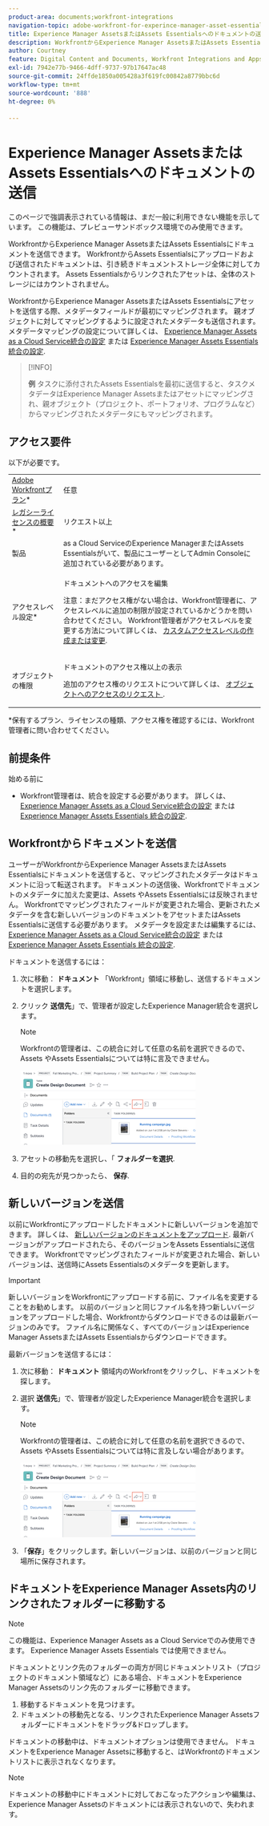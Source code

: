 ```yaml
---
product-area: documents;workfront-integrations
navigation-topic: adobe-workfront-for-experince-manager-asset-essentials
title: Experience Manager AssetsまたはAssets Essentialsへのドキュメントの送信
description: WorkfrontからExperience Manager AssetsまたはAssets Essentialsにドキュメントを送信できます。 WorkfrontからAssets Essentialsにアップロードおよび送信されたドキュメントは、引き続きドキュメントストレージ全体に対してカウントされます。 Assets Essentialsからリンクされたアセットは、全体のストレージにはカウントされません。
author: Courtney
feature: Digital Content and Documents, Workfront Integrations and Apps
exl-id: 7942e77b-9466-4dff-9737-97b17647ac48
source-git-commit: 24ffde1850a005428a3f619fc00842a8779bbc6d
workflow-type: tm+mt
source-wordcount: '888'
ht-degree: 0%

---
```


# Experience Manager AssetsまたはAssets Essentialsへのドキュメントの送信

<span class="preview">このページで強調表示されている情報は、まだ一般に利用できない機能を示しています。 この機能は、プレビューサンドボックス環境でのみ使用できます。</span>

WorkfrontからExperience Manager AssetsまたはAssets Essentialsにドキュメントを送信できます。 WorkfrontからAssets Essentialsにアップロードおよび送信されたドキュメントは、引き続きドキュメントストレージ全体に対してカウントされます。 Assets Essentialsからリンクされたアセットは、全体のストレージにはカウントされません。

WorkfrontからExperience Manager AssetsまたはAssets Essentialsにアセットを送信する際、メタデータフィールドが最初にマッピングされます。 親オブジェクトに対してマッピングするように設定されたメタデータも送信されます。 メタデータマッピングの設定について詳しくは、 [Experience Manager Assets as a Cloud Service統合の設定](/help/quicksilver/administration-and-setup/configure-integrations/configure-aacs-integration.md) または [Experience Manager Assets Essentials 統合の設定](/help/quicksilver/documents/adobe-workfront-for-experience-manager-assets-essentials/setup-asset-essentials.md).

>[!INFO]
>
>**例** タスクに添付されたAssets Essentialsを最初に送信すると、タスクメタデータはExperience Manager Assetsまたはアセットにマッピングされ、親オブジェクト（プロジェクト、ポートフォリオ、プログラムなど）からマッピングされたメタデータにもマッピングされます。

## アクセス要件

以下が必要です。

<table style="table-layout:auto"> 
 <col> 
 <col> 
 <tbody> 
  <tr> 
   <td role="rowheader"><a href="https://www.workfront.com/plans" target="_blank">Adobe Workfrontプラン</a>*</td> 
   <td> <p> 任意</p> </td> 
  </tr> 
  <tr> 
   <td role="rowheader"><a href="../../administration-and-setup/add-users/access-levels-and-object-permissions/wf-licenses.md" class="MCXref xref">レガシーライセンスの概要</a>*</td> 
   <td> <p>リクエスト以上</p> </td> 
  </tr> 
  <tr> 
   <td role="rowheader">製品</td> 
   <td>as a Cloud ServiceのExperience ManagerまたはAssets Essentialsがいて、製品にユーザーとしてAdmin Consoleに追加されている必要があります。
</td> 
  </tr> 
  <tr> 
   <td role="rowheader">アクセスレベル設定*</td> 
   <td> <p>ドキュメントへのアクセスを編集</p> <p>注意：まだアクセス権がない場合は、Workfront管理者に、アクセスレベルに追加の制限が設定されているかどうかを問い合わせてください。 Workfront管理者がアクセスレベルを変更する方法について詳しくは、 <a href="../../administration-and-setup/add-users/configure-and-grant-access/create-modify-access-levels.md" class="MCXref xref">カスタムアクセスレベルの作成または変更</a>.</p> </td> 
  </tr> 
  <tr> 
   <td role="rowheader">オブジェクトの権限</td> 
   <td> <p>ドキュメントのアクセス権以上の表示</p> <p>追加のアクセス権のリクエストについて詳しくは、 <a href="../../workfront-basics/grant-and-request-access-to-objects/request-access.md" class="MCXref xref">オブジェクトへのアクセスのリクエスト </a>.</p> </td> 
  </tr> 
 </tbody> 
</table>

&#42;保有するプラン、ライセンスの種類、アクセス権を確認するには、Workfront管理者に問い合わせてください。

## 前提条件

始める前に

* Workfront管理者は、統合を設定する必要があります。 詳しくは、 [Experience Manager Assets as a Cloud Service統合の設定](/help/quicksilver/administration-and-setup/configure-integrations/configure-aacs-integration.md) または [Experience Manager Assets Essentials 統合の設定](/help/quicksilver/documents/adobe-workfront-for-experience-manager-assets-essentials/setup-asset-essentials.md).


## Workfrontからドキュメントを送信

ユーザーがWorkfrontからExperience Manager AssetsまたはAssets Essentialsにドキュメントを送信すると、マッピングされたメタデータはドキュメントに沿って転送されます。 ドキュメントの送信後、Workfrontでドキュメントのメタデータに加えた変更は、Assets やAssets Essentialsには反映されません。 Workfrontでマッピングされたフィールドが変更された場合、更新されたメタデータを含む新しいバージョンのドキュメントをアセットまたはAssets Essentialsに送信する必要があります。 メタデータを設定または編集するには、 [Experience Manager Assets as a Cloud Service統合の設定](/help/quicksilver/administration-and-setup/configure-integrations/configure-aacs-integration.md) または [Experience Manager Assets Essentials 統合の設定](../../documents/adobe-workfront-for-experience-manager-assets-essentials/setup-asset-essentials.md).

ドキュメントを送信するには：

1. 次に移動： **ドキュメント** 「Workfront」領域に移動し、送信するドキュメントを選択します。
1. クリック **送信先**」で、管理者が設定したExperience Manager統合を選択します。

   >[!NOTE]
   >
   >Workfrontの管理者は、この統合に対して任意の名前を選択できるので、Assets やAssets Essentialsについては特に言及できません。

   ![](assets/copy-of-send-to-in-toolbar-350x149.png)

1. アセットの移動先を選択し、「 **フォルダーを選択**.
1. 目的の宛先が見つかったら、 **保存**.

## 新しいバージョンを送信

以前にWorkfrontにアップロードしたドキュメントに新しいバージョンを追加できます。 詳しくは、 [新しいバージョンのドキュメントをアップロード](../../documents/managing-documents/upload-new-document-version.md). 最新バージョンがアップロードされたら、そのバージョンをAssets Essentialsに送信できます。 Workfrontでマッピングされたフィールドが変更された場合、新しいバージョンは、送信時にAssets Essentialsのメタデータを更新します。

>[!IMPORTANT]
>
>新しいバージョンをWorkfrontにアップロードする前に、ファイル名を変更することをお勧めします。 以前のバージョンと同じファイル名を持つ新しいバージョンをアップロードした場合、Workfrontからダウンロードできるのは最新バージョンのみです。 ファイル名に関係なく、すべてのバージョンはExperience Manager AssetsまたはAssets Essentialsからダウンロードできます。

最新バージョンを送信するには：

1. 次に移動： **ドキュメント** 領域内のWorkfrontをクリックし、ドキュメントを探します。
1. 選択 **送信先**」で、管理者が設定したExperience Manager統合を選択します。

   >[!NOTE]
   >
   >Workfrontの管理者は、この統合に対して任意の名前を選択できるので、Assets やAssets Essentialsについては特に言及しない場合があります。

   ![](assets/copy-of-send-to-in-toolbar-350x149.png)

1. 「**保存**」をクリックします。新しいバージョンは、以前のバージョンと同じ場所に保存されます。

## ドキュメントをExperience Manager Assets内のリンクされたフォルダーに移動する

>[!NOTE]
>
>この機能は、Experience Manager Assets as a Cloud Serviceでのみ使用できます。 Experience Manager Assets Essentials では使用できません。

ドキュメントとリンク先のフォルダーの両方が同じドキュメントリスト（プロジェクトのドキュメント領域など）にある場合、ドキュメントをExperience Manager Assetsのリンク先のフォルダーに移動できます。

1. 移動するドキュメントを見つけます。
1. ドキュメントの移動先となる、リンクされたExperience Manager Assetsフォルダーにドキュメントをドラッグ&amp;ドロップします。

<div class="preview">ドキュメントの移動中は、ドキュメントオプションは使用できません。 ドキュメントをExperience Manager Assetsに移動すると、はWorkfrontのドキュメントリストに表示されなくなります。

>[!NOTE]
>
> ドキュメントの移動中にドキュメントに対しておこなったアクションや編集は、Experience Manager Assetsのドキュメントには表示されないので、失われます。
</div>
